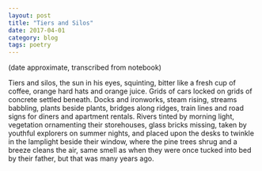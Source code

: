 ```yaml
---
layout: post
title: "Tiers and Silos"
date: 2017-04-01
category: blog
tags: poetry
---
```


(date approximate, transcribed from notebook)

Tiers and silos, the sun in his eyes,
squinting, bitter like a fresh cup of coffee,
orange hard hats and orange juice.
Grids of cars locked on grids of concrete
settled beneath. Docks and ironworks,
steam rising, streams babbling,
plants beside plants,
bridges along ridges,
train lines and road signs
for diners and apartment rentals.
Rivers tinted by morning light,
vegetation ornamenting their storehouses,
glass bricks missing,
taken by youthful explorers on summer nights,
and placed upon the desks
to twinkle in the lamplight
beside their window, where the pine trees
shrug and a breeze cleans the air,
same smell as when they were once tucked into bed
by their father, but that was many years ago.
